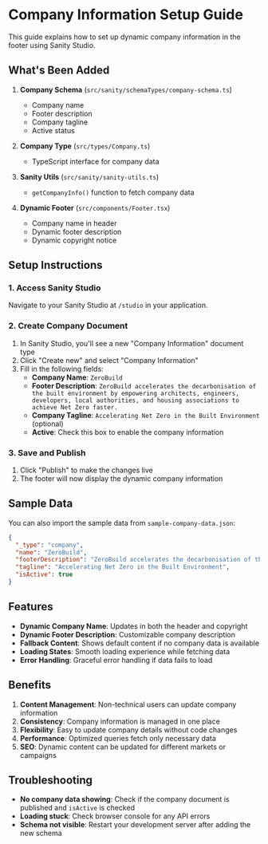 # Company Information Setup Guide

This guide explains how to set up dynamic company information in the footer using Sanity Studio.

## What's Been Added

1. **Company Schema** (`src/sanity/schemaTypes/company-schema.ts`)
   - Company name
   - Footer description
   - Company tagline
   - Active status

2. **Company Type** (`src/types/Company.ts`)
   - TypeScript interface for company data

3. **Sanity Utils** (`src/sanity/sanity-utils.ts`)
   - `getCompanyInfo()` function to fetch company data

4. **Dynamic Footer** (`src/components/Footer.tsx`)
   - Company name in header
   - Dynamic footer description
   - Dynamic copyright notice

## Setup Instructions

### 1. Access Sanity Studio

Navigate to your Sanity Studio at `/studio` in your application.

### 2. Create Company Document

1. In Sanity Studio, you'll see a new "Company Information" document type
2. Click "Create new" and select "Company Information"
3. Fill in the following fields:
   - **Company Name**: `ZeroBuild`
   - **Footer Description**: `ZeroBuild accelerates the decarbonisation of the built environment by empowering architects, engineers, developers, local authorities, and housing associations to achieve Net Zero faster.`
   - **Company Tagline**: `Accelerating Net Zero in the Built Environment` (optional)
   - **Active**: Check this box to enable the company information

### 3. Save and Publish

1. Click "Publish" to make the changes live
2. The footer will now display the dynamic company information

## Sample Data

You can also import the sample data from `sample-company-data.json`:

```json
{
  "_type": "company",
  "name": "ZeroBuild",
  "footerDescription": "ZeroBuild accelerates the decarbonisation of the built environment by empowering architects, engineers, developers, local authorities, and housing associations to achieve Net Zero faster.",
  "tagline": "Accelerating Net Zero in the Built Environment",
  "isActive": true
}
```

## Features

- **Dynamic Company Name**: Updates in both the header and copyright
- **Dynamic Footer Description**: Customizable company description
- **Fallback Content**: Shows default content if no company data is available
- **Loading States**: Smooth loading experience while fetching data
- **Error Handling**: Graceful error handling if data fails to load

## Benefits

1. **Content Management**: Non-technical users can update company information
2. **Consistency**: Company information is managed in one place
3. **Flexibility**: Easy to update company details without code changes
4. **Performance**: Optimized queries fetch only necessary data
5. **SEO**: Dynamic content can be updated for different markets or campaigns

## Troubleshooting

- **No company data showing**: Check if the company document is published and `isActive` is checked
- **Loading stuck**: Check browser console for any API errors
- **Schema not visible**: Restart your development server after adding the new schema

